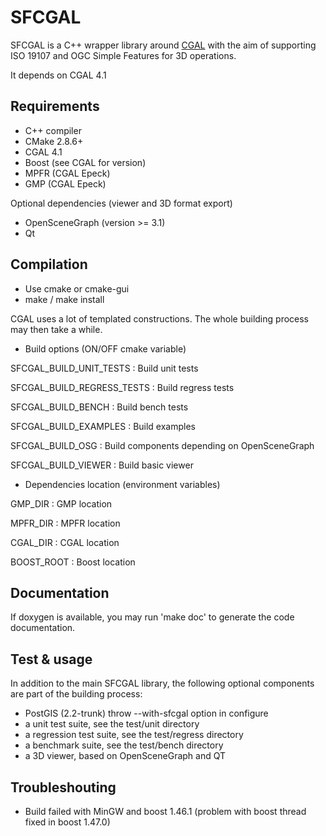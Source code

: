 SFCGAL
======

SFCGAL is a C++ wrapper library around [CGAL](http://www.cgal.org) with the aim of supporting ISO 19107 and OGC Simple Features for 3D operations.

It depends on CGAL 4.1

Requirements
-----------

* C++ compiler
* CMake 2.8.6+
* CGAL 4.1
* Boost (see CGAL for version)
* MPFR (CGAL Epeck)
* GMP (CGAL Epeck)

Optional dependencies (viewer and 3D format export)

* OpenSceneGraph (version >= 3.1)
* Qt


Compilation
-----------

* Use cmake or cmake-gui
* make / make install

CGAL uses a lot of templated constructions. The whole building process may then take a while.


* Build options (ON/OFF cmake variable)


SFCGAL_BUILD_UNIT_TESTS : Build unit tests

SFCGAL_BUILD_REGRESS_TESTS : Build regress tests

SFCGAL_BUILD_BENCH : Build bench tests

SFCGAL_BUILD_EXAMPLES : Build examples

SFCGAL_BUILD_OSG : Build components depending on OpenSceneGraph

SFCGAL_BUILD_VIEWER : Build basic viewer


* Dependencies location (environment variables)

GMP_DIR : GMP location

MPFR_DIR : MPFR location

CGAL_DIR : CGAL location

BOOST_ROOT : Boost location


Documentation
-------------

If doxygen is available, you may run 'make doc' to generate the code documentation.


Test & usage
------------

In addition to the main SFCGAL library, the following optional components are part of the building process:
* PostGIS (2.2-trunk) throw --with-sfcgal option in configure
* a unit test suite, see the test/unit directory
* a regression test suite, see the test/regress directory
* a benchmark suite, see the test/bench directory
* a 3D viewer, based on OpenSceneGraph and QT



Troubleshouting
--------------------

* Build failed with MinGW and boost 1.46.1 (problem with boost thread fixed in boost 1.47.0)





